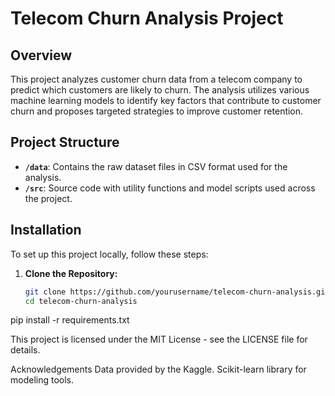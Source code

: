 # Telecom Churn Analysis Project

## Overview
This project analyzes customer churn data from a telecom company to predict which customers are likely to churn. The analysis utilizes various machine learning models to identify key factors that contribute to customer churn and proposes targeted strategies to improve customer retention.

## Project Structure
- **`/data`**: Contains the raw dataset files in CSV format used for the analysis.
- **`/src`**: Source code with utility functions and model scripts used across the project.

## Installation
To set up this project locally, follow these steps:

1. **Clone the Repository:**
   ```bash
   git clone https://github.com/yourusername/telecom-churn-analysis.git
   cd telecom-churn-analysis
pip install -r requirements.txt


This project is licensed under the MIT License - see the LICENSE file for details.

Acknowledgements
Data provided by the Kaggle.
Scikit-learn library for modeling tools.

